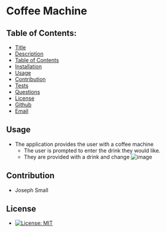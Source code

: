 # Coffee Machine
## Table of Contents:
* [Title](#Coffee-Machine)
* [Description](#Description)
* [Table of Contents](#TableofContents)
* [Installation](#Installation)
* [Usage](#Usage)
* [Contribution](#Contribution)
* [Tests](#Tests)
* [Questions](#Questions)
* [License](#License)
* [Github](#Github)
* [Email](#Email)

<!-- ## Installation 
- Inquirer package was installed for the application
- Jest package was installed for the application -->

## Usage
  - The application provides the user with a coffee machine
    - The user is prompted to enter the drink they would like.
    - They are provided with a drink and change
![image](https://user-images.githubusercontent.com/63420051/119207770-67c38300-ba6d-11eb-9d4a-5ba41267e69e.png)

## Contribution 
  - Joseph Small
## License 
  - [![License: MIT](https://img.shields.io/badge/License-MIT-yellow.svg)](https://opensource.org/licenses/MIT)
